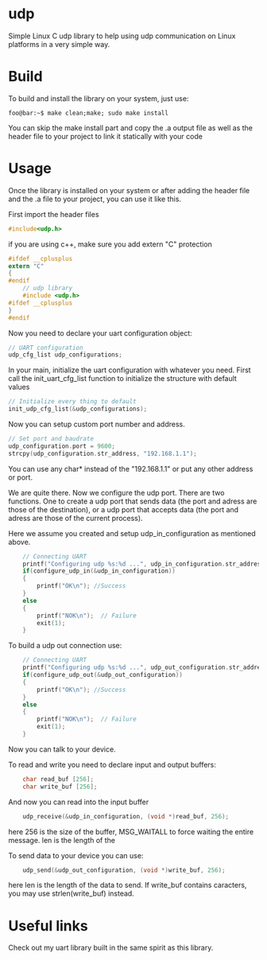 # udp
Simple Linux C udp library to help using udp communication on Linux platforms in a very simple way.

# Build
To build and install the library on your system, just use:
```console
foo@bar:~$ make clean;make; sudo make install
```
You can skip the make install part and copy the .a output file as well as the header file to your project to link it statically with your code
# Usage
Once the library is installed on your system or after adding the header file and the .a file to your project, you can use it like this.

First import the header files
```c
#include<udp.h>
```
if you are using c++, make sure you add extern "C" protection
```c
#ifdef __cplusplus
extern "C"
{
#endif
    // udp library
    #include <udp.h>
#ifdef __cplusplus
}
#endif
```
Now you need to declare your uart configuration object:
```c
// UART configuration
udp_cfg_list udp_configurations;
```

In your main, initialize the uart configuration with whatever you need. First call the init_uart_cfg_list function to initialize the structure with default values 

```c
// Initialize every thing to default
init_udp_cfg_list(&udp_configurations);
```
Now you can setup custom port number and address.

```c
// Set port and baudrate
udp_configuration.port = 9600;
strcpy(udp_configuration.str_address, "192.168.1.1");
```
You can use any char* instead of the "192.168.1.1" or put any other address or port.


We are quite there. Now we configure the udp port. There are two functions. One to create a udp port that sends data (the port and adress are those of the destination), or a udp port that accepts data (the port and adress are those of the current process).

Here we assume you created and setup udp_in_configuration as mentioned above.
```c
    // Connecting UART 
    printf("Configuring udp %s:%d ...", udp_in_configuration.str_address, udp_in_configuration.port);
    if(configure_udp_in(&udp_in_configuration))
    {
        printf("OK\n"); //Success
    }
    else
    {
        printf("NOK\n");  // Failure
        exit(1);
    }
```
To build a udp out connection use:
```c
    // Connecting UART 
    printf("Configuring udp %s:%d ...", udp_out_configuration.str_address, udp_out_configuration.port);
    if(configure_udp_out(&udp_out_configuration))
    {
        printf("OK\n"); //Success
    }
    else
    {
        printf("NOK\n");  // Failure
        exit(1);
    }
```

Now you can talk to your device.

To read and write you need to declare input and output buffers:
```c
    char read_buf [256];
    char write_buf [256];
```
And now you can read into the input buffer
```c
    udp_receive(&udp_in_configuration, (void *)read_buf, 256);
```
here 256 is the size of the buffer, MSG_WAITALL to force waiting the entire message. len is the length of the 

To send data to your device you can use:
```c
    udp_send(&udp_out_configuration, (void *)write_buf, 256);
```
here len is the length of the data to send. If write_buf contains caracters, you may use strlen(write_buf) instead.

# Useful links
Check out my uart library built in the same spirit as this library.





